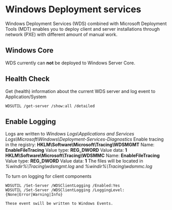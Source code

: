 # Windows Deployment services
Windows Deployment Services (WDS) combined with Microsoft Deployment Tools (MDT) enables you to deploy client and server installations through network (PXE) with different amount of manual work. 

## Windows Core
WDS currently can **not** be deployed to Windows Server Core.

## Health Check
Get (health) information about the current WDS server and log event to Application/System
```shell
WDSUTIL /get-server /show:all /detailed
```

## Enable Logging
Logs are written to _Windows Logs\Applications and Services Logs\Microsoft\Windows\Deployment-Services-Diagnostics_
Enable tracing in the registry:
  **HKLM\Software\Microsoft\Tracing\WDSMGMT**
  Name: **EnableFileTracing**
  Value type: **REG_DWORD**
  Value data: **1**
  **HKLM\Software\Microsoft\Tracing\WDSMMC**
  Name: **EnableFileTracing**
  Value type: **REG_DWORD**
  Value data: **1**
The files will be located in _%windir%\Tracing\wdsmgmt.log_ and _%windir%\Tracing\wdsmmc.log_

To turn on logging for client components
```shell
WDSUTIL /Set-Server /WDSClientLogging /Enabled:Yes
WDSUTIL /Set-Server /WDSClientLogging /LoggingLevel:{None|Error|Warning|Info}

These event swill be written to Windows Events.

